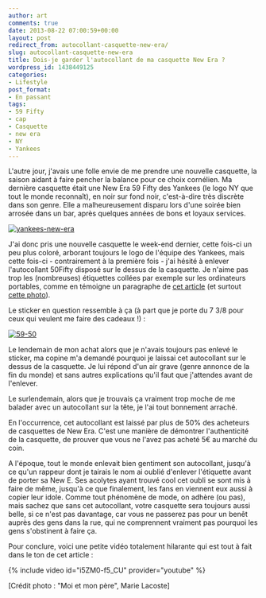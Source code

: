 ```yaml
---
author: art
comments: true
date: 2013-08-22 07:00:59+00:00
layout: post
redirect_from: autocollant-casquette-new-era/
slug: autocollant-casquette-new-era
title: Dois-je garder l'autocollant de ma casquette New Era ?
wordpress_id: 1438449125
categories:
- Lifestyle
post_format:
- En passant
tags:
- 59 Fifty
- cap
- Casquette
- new era
- NY
- Yankees
---
```


L'autre jour, j'avais une folle envie de me prendre une nouvelle casquette, la saison aidant à faire pencher la balance pour ce choix cornélien. Ma dernière casquette était une New Era 59 Fifty des Yankees (le logo NY que tout le monde reconnaît), en noir sur fond noir, c'est-à-dire très discrète dans son genre. Elle a malheureusement disparu lors d'une soirée bien arrosée dans un bar, après quelques années de bons et loyaux services. <!-- more -->

[![yankees-new-era](https://static.irz.fr/2013/08/yankees-new-era.jpg)](https://irz.fr/recherche?q=yankees-new-era)

J'ai donc pris une nouvelle casquette le week-end dernier, cette fois-ci un peu plus coloré, arborant toujours le logo de l'équipe des Yankees, mais cette fois-ci - contrairement à la première fois - j'ai hésité à enlever l'autocollant 50Fifty disposé sur le dessus de la casquette. Je n'aime pas trop les (nombreuses) étiquettes collées par exemple sur les ordinateurs portables, comme en témoigne un paragraphe de [cet article](https://irz.fr/on-va-switcher) (et surtout [cette photo](https://static.irz.fr/2011/08/photo-1024x764.jpg)).

Le sticker en question ressemble à ça (à part que je porte du 7 3/8 pour ceux qui veulent me faire des cadeaux !) :

[![59-50](https://static.irz.fr/2013/08/59-50.png)](https://irz.fr/recherche?q=59-50)

Le lendemain de mon achat alors que je n'avais toujours pas enlevé le sticker, ma copine m'a demandé pourquoi je laissai cet autocollant sur le dessus de la casquette. Je lui répond d'un air grave (genre annonce de la fin du monde) et sans autres explications qu'il faut que j'attendes avant de l'enlever.

Le surlendemain, alors que je trouvais ça vraiment trop moche de me balader avec un autocollant sur la tête, je l'ai tout bonnement arraché.

En l'occurrence, cet autocollant est laissé par plus de 50% des acheteurs de casquettes de New Era. C'est une manière de démontrer l'authenticité de la casquette, de prouver que vous ne l'avez pas acheté 5€ au marché du coin.

A l'époque, tout le monde enlevait bien gentiment son autocollant, jusqu'à ce qu'un rappeur dont je tairais le nom ai oublié d'enlever l'étiquette avant de porter sa New E. Ses acolytes ayant trouvé cool cet oubli se sont mis à faire de même, jusqu'à ce que finalement, les fans en viennent eux aussi à copier leur idole. Comme tout phénomène de mode, on adhère (ou pas), mais sachez que sans cet autocollant, votre casquette sera toujours aussi belle, si ce n'est pas davantage, car vous ne passerez pas pour un benêt auprès des gens dans la rue, qui ne comprennent vraiment pas pourquoi les gens s'obstinent à faire ça.

Pour conclure, voici une petite vidéo totalement hilarante qui est tout à fait dans le ton de cet article :


{% include video id="i5ZM0-f5_CU" provider="youtube" %}


[Crédit photo : "Moi et mon père", Marie Lacoste]
